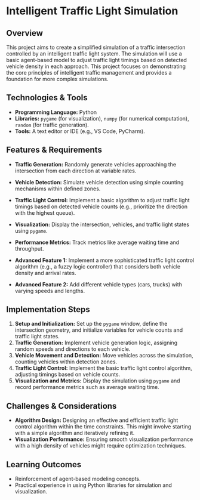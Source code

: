 # Intelligent Traffic Light Simulation

## Overview

This project aims to create a simplified simulation of a traffic intersection controlled by an intelligent traffic light system.  The simulation will use a basic agent-based model to adjust traffic light timings based on detected vehicle density in each approach. This project focuses on demonstrating the core principles of intelligent traffic management and provides a foundation for more complex simulations.

## Technologies & Tools

* **Programming Language:** Python
* **Libraries:**  `pygame` (for visualization), `numpy` (for numerical computation), `random` (for traffic generation).
* **Tools:**  A text editor or IDE (e.g., VS Code, PyCharm).


## Features & Requirements

- **Traffic Generation:**  Randomly generate vehicles approaching the intersection from each direction at variable rates.
- **Vehicle Detection:**  Simulate vehicle detection using simple counting mechanisms within defined zones.
- **Traffic Light Control:**  Implement a basic algorithm to adjust traffic light timings based on detected vehicle counts (e.g., prioritize the direction with the highest queue).
- **Visualization:**  Display the intersection, vehicles, and traffic light states using `pygame`.
- **Performance Metrics:**  Track metrics like average waiting time and throughput.

- **Advanced Feature 1:** Implement a more sophisticated traffic light control algorithm (e.g., a fuzzy logic controller) that considers both vehicle density and arrival rates.
- **Advanced Feature 2:** Add different vehicle types (cars, trucks) with varying speeds and lengths.


## Implementation Steps

1. **Setup and Initialization:** Set up the `pygame` window, define the intersection geometry, and initialize variables for vehicle counts and traffic light states.
2. **Traffic Generation:** Implement vehicle generation logic, assigning random speeds and directions to each vehicle.
3. **Vehicle Movement and Detection:**  Move vehicles across the simulation, counting vehicles within detection zones.
4. **Traffic Light Control:** Implement the basic traffic light control algorithm, adjusting timings based on vehicle counts.
5. **Visualization and Metrics:** Display the simulation using `pygame` and record performance metrics such as average waiting time.


## Challenges & Considerations

- **Algorithm Design:** Designing an effective and efficient traffic light control algorithm within the time constraints. This might involve starting with a simple algorithm and iteratively refining it.
- **Visualization Performance:**  Ensuring smooth visualization performance with a high density of vehicles might require optimization techniques.


## Learning Outcomes

- Reinforcement of agent-based modeling concepts.
- Practical experience in using Python libraries for simulation and visualization.

